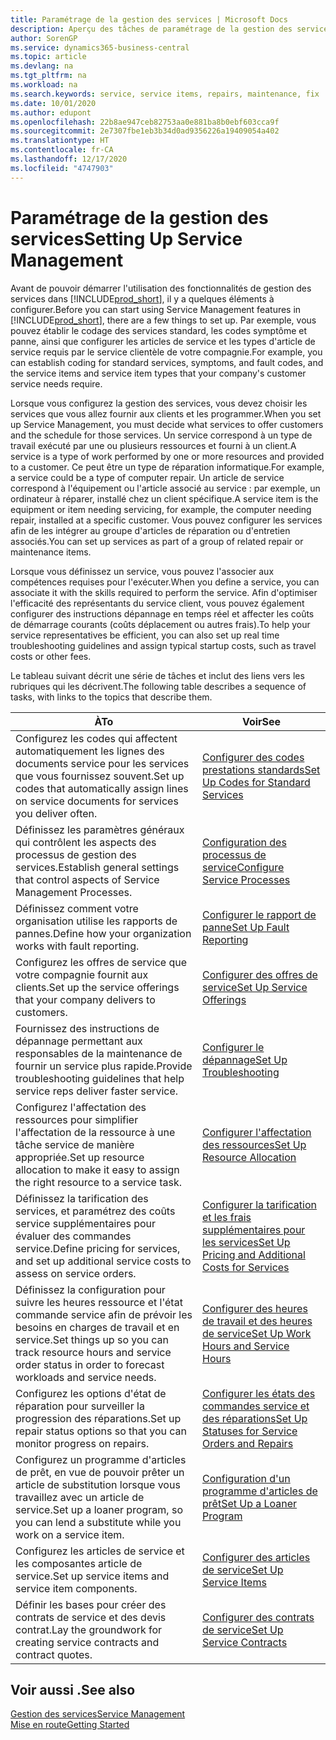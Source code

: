 ```yaml
---
title: Paramétrage de la gestion des services | Microsoft Docs
description: Aperçu des tâches de paramétrage de la gestion des services en fonction de la manière dont vos partenaires gère leurs services.
author: SorenGP
ms.service: dynamics365-business-central
ms.topic: article
ms.devlang: na
ms.tgt_pltfrm: na
ms.workload: na
ms.search.keywords: service, service items, repairs, maintenance, fix
ms.date: 10/01/2020
ms.author: edupont
ms.openlocfilehash: 22b8ae947ceb82753aa0e881ba8b0ebf603cca9f
ms.sourcegitcommit: 2e7307fbe1eb3b34d0ad9356226a19409054a402
ms.translationtype: HT
ms.contentlocale: fr-CA
ms.lasthandoff: 12/17/2020
ms.locfileid: "4747903"
---
```

# <a name="setting-up-service-management"></a><span data-ttu-id="3b641-103">Paramétrage de la gestion des services</span><span class="sxs-lookup"><span data-stu-id="3b641-103">Setting Up Service Management</span></span>
<span data-ttu-id="3b641-104">Avant de pouvoir démarrer l'utilisation des fonctionnalités de gestion des services dans [!INCLUDE[prod_short](includes/prod_short.md)], il y a quelques éléments à configurer.</span><span class="sxs-lookup"><span data-stu-id="3b641-104">Before you can start using Service Management features in [!INCLUDE[prod_short](includes/prod_short.md)], there are a few things to set up.</span></span> <span data-ttu-id="3b641-105">Par exemple, vous pouvez établir le codage des services standard, les codes symptôme et panne, ainsi que configurer les articles de service et les types d'article de service requis par le service clientèle de votre compagnie.</span><span class="sxs-lookup"><span data-stu-id="3b641-105">For example, you can establish coding for standard services, symptoms, and fault codes, and the service items and service item types that your company's customer service needs require.</span></span>  

<span data-ttu-id="3b641-106">Lorsque vous configurez la gestion des services, vous devez choisir les services que vous allez fournir aux clients et les programmer.</span><span class="sxs-lookup"><span data-stu-id="3b641-106">When you set up Service Management, you must decide what services to offer customers and the schedule for those services.</span></span> <span data-ttu-id="3b641-107">Un service correspond à un type de travail exécuté par une ou plusieurs ressources et fourni à un client.</span><span class="sxs-lookup"><span data-stu-id="3b641-107">A service is a type of work performed by one or more resources and provided to a customer.</span></span> <span data-ttu-id="3b641-108">Ce peut être un type de réparation informatique.</span><span class="sxs-lookup"><span data-stu-id="3b641-108">For example, a service could be a type of computer repair.</span></span> <span data-ttu-id="3b641-109">Un article de service correspond à l'équipement ou l'article associé au service : par exemple, un ordinateur à réparer, installé chez un client spécifique.</span><span class="sxs-lookup"><span data-stu-id="3b641-109">A service item is the equipment or item needing servicing, for example, the computer needing repair, installed at a specific customer.</span></span> <span data-ttu-id="3b641-110">Vous pouvez configurer les services afin de les intégrer au groupe d'articles de réparation ou d'entretien associés.</span><span class="sxs-lookup"><span data-stu-id="3b641-110">You can set up services as part of a group of related repair or maintenance items.</span></span>  
  
<span data-ttu-id="3b641-111">Lorsque vous définissez un service, vous pouvez l'associer aux compétences requises pour l'exécuter.</span><span class="sxs-lookup"><span data-stu-id="3b641-111">When you define a service, you can associate it with the skills required to perform the service.</span></span> <span data-ttu-id="3b641-112">Afin d'optimiser l'efficacité des représentants du service client, vous pouvez également configurer des instructions dépannage en temps réel et affecter les coûts de démarrage courants (coûts déplacement ou autres frais).</span><span class="sxs-lookup"><span data-stu-id="3b641-112">To help your service representatives be efficient, you can also set up real time troubleshooting guidelines and assign typical startup costs, such as travel costs or other fees.</span></span>  

<span data-ttu-id="3b641-113">Le tableau suivant décrit une série de tâches et inclut des liens vers les rubriques qui les décrivent.</span><span class="sxs-lookup"><span data-stu-id="3b641-113">The following table describes a sequence of tasks, with links to the topics that describe them.</span></span>  
  
| <span data-ttu-id="3b641-114">À</span><span class="sxs-lookup"><span data-stu-id="3b641-114">To</span></span> | <span data-ttu-id="3b641-115">Voir</span><span class="sxs-lookup"><span data-stu-id="3b641-115">See</span></span> |
| --- | --- |
| <span data-ttu-id="3b641-116">Configurez les codes qui affectent automatiquement les lignes des documents service pour les services que vous fournissez souvent.</span><span class="sxs-lookup"><span data-stu-id="3b641-116">Set up codes that automatically assign lines on service documents for services you deliver often.</span></span> |[<span data-ttu-id="3b641-117">Configurer des codes prestations standards</span><span class="sxs-lookup"><span data-stu-id="3b641-117">Set Up Codes for Standard Services</span></span>](service-how-setup-service-coding.md)|
| <span data-ttu-id="3b641-118">Définissez les paramètres généraux qui contrôlent les aspects des processus de gestion des services.</span><span class="sxs-lookup"><span data-stu-id="3b641-118">Establish general settings that control aspects of Service Management Processes.</span></span>|[<span data-ttu-id="3b641-119">Configuration des processus de service</span><span class="sxs-lookup"><span data-stu-id="3b641-119">Configure Service Processes</span></span>](service-setup-service-processes.md)|
| <span data-ttu-id="3b641-120">Définissez comment votre organisation utilise les rapports de pannes.</span><span class="sxs-lookup"><span data-stu-id="3b641-120">Define how your organization works with fault reporting.</span></span> |[<span data-ttu-id="3b641-121">Configurer le rapport de panne</span><span class="sxs-lookup"><span data-stu-id="3b641-121">Set Up Fault Reporting</span></span>](service-how-setup-fault-reporting.md) |
| <span data-ttu-id="3b641-122">Configurez les offres de service que votre compagnie fournit aux clients.</span><span class="sxs-lookup"><span data-stu-id="3b641-122">Set up the service offerings that your company delivers to customers.</span></span>|[<span data-ttu-id="3b641-123">Configurer des offres de service</span><span class="sxs-lookup"><span data-stu-id="3b641-123">Set Up Service Offerings</span></span>](service-how-setup-service-offerings.md)|
| <span data-ttu-id="3b641-124">Fournissez des instructions de dépannage permettant aux responsables de la maintenance de fournir un service plus rapide.</span><span class="sxs-lookup"><span data-stu-id="3b641-124">Provide troubleshooting guidelines that help service reps deliver faster service.</span></span> |[<span data-ttu-id="3b641-125">Configurer le dépannage</span><span class="sxs-lookup"><span data-stu-id="3b641-125">Set Up Troubleshooting</span></span>](service-how-setup-troubleshooting.md) |
| <span data-ttu-id="3b641-126">Configurez l'affectation des ressources pour simplifier l'affectation de la ressource à une tâche service de manière appropriée.</span><span class="sxs-lookup"><span data-stu-id="3b641-126">Set up resource allocation to make it easy to assign the right resource to a service task.</span></span> |[<span data-ttu-id="3b641-127">Configurer l'affectation des ressources</span><span class="sxs-lookup"><span data-stu-id="3b641-127">Set Up Resource Allocation</span></span>](service-how-setup-resource-allocation.md) |
| <span data-ttu-id="3b641-128">Définissez la tarification des services, et paramétrez des coûts service supplémentaires pour évaluer des commandes service.</span><span class="sxs-lookup"><span data-stu-id="3b641-128">Define pricing for services, and set up additional service costs to assess on service orders.</span></span> |[<span data-ttu-id="3b641-129">Configurer la tarification et les frais supplémentaires pour les services</span><span class="sxs-lookup"><span data-stu-id="3b641-129">Set Up Pricing and Additional Costs for Services</span></span>](service-how-setup-service-costs-pricing.md)|
| <span data-ttu-id="3b641-130">Définissez la configuration pour suivre les heures ressource et l'état commande service afin de prévoir les besoins en charges de travail et en service.</span><span class="sxs-lookup"><span data-stu-id="3b641-130">Set things up so you can track resource hours and service order status in order to forecast workloads and service needs.</span></span>|[<span data-ttu-id="3b641-131">Configurer des heures de travail et des heures de service</span><span class="sxs-lookup"><span data-stu-id="3b641-131">Set Up Work Hours and Service Hours</span></span>](service-how-setup-work-service-hours.md)|
| <span data-ttu-id="3b641-132">Configurez les options d'état de réparation pour surveiller la progression des réparations.</span><span class="sxs-lookup"><span data-stu-id="3b641-132">Set up repair status options so that you can monitor progress on repairs.</span></span> | [<span data-ttu-id="3b641-133">Configurer les états des commandes service et des réparations</span><span class="sxs-lookup"><span data-stu-id="3b641-133">Set Up Statuses for Service Orders and Repairs</span></span>](service-order-repair-status.md)|
| <span data-ttu-id="3b641-134">Configurez un programme d'articles de prêt, en vue de pouvoir prêter un article de substitution lorsque vous travaillez avec un article de service.</span><span class="sxs-lookup"><span data-stu-id="3b641-134">Set up a loaner program, so you can lend a substitute while you work on a service item.</span></span> |[<span data-ttu-id="3b641-135">Configuration d'un programme d'articles de prêt</span><span class="sxs-lookup"><span data-stu-id="3b641-135">Set Up a Loaner Program</span></span>](service-how-setup-loaner-program.md) |
| <span data-ttu-id="3b641-136">Configurez les articles de service et les composantes article de service.</span><span class="sxs-lookup"><span data-stu-id="3b641-136">Set up service items and service item components.</span></span> |[<span data-ttu-id="3b641-137">Configurer des articles de service</span><span class="sxs-lookup"><span data-stu-id="3b641-137">Set Up Service Items</span></span>](service-how-setup-service-items.md) |
| <span data-ttu-id="3b641-138">Définir les bases pour créer des contrats de service et des devis contrat.</span><span class="sxs-lookup"><span data-stu-id="3b641-138">Lay the groundwork for creating service contracts and contract quotes.</span></span> |[<span data-ttu-id="3b641-139">Configurer des contrats de service</span><span class="sxs-lookup"><span data-stu-id="3b641-139">Set Up Service Contracts</span></span>](service-how-setup-service-contracts.md) |

## <a name="see-also"></a><span data-ttu-id="3b641-140">Voir aussi .</span><span class="sxs-lookup"><span data-stu-id="3b641-140">See also</span></span>
[<span data-ttu-id="3b641-141">Gestion des services</span><span class="sxs-lookup"><span data-stu-id="3b641-141">Service Management</span></span>](service-service.md)  
[<span data-ttu-id="3b641-142">Mise en route</span><span class="sxs-lookup"><span data-stu-id="3b641-142">Getting Started</span></span>](product-get-started.md)  
